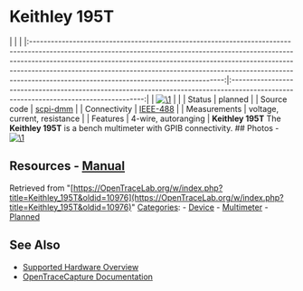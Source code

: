 # Keithley 195T

| | | |:-----------------------------------------------------------------------------------------------------------------------------------------------------------------------------------------------------------------------------------------------------------------------------------------------------------------------------------------------------------------------------:|:------------------------------------------------------------------------------------------------------------------------------------:| | [![\1](../../assets/hardware/general/\2)](./File:Keithley_195T.png.html) | | | Status | planned | | Source code | [scpi-dmm](http://github.com/OpenTraceLab/?p=OpenTraceCapture.git;a=tree;f=src/hardware/scpi-dmm) | | Connectivity | [IEEE-488](IEEE-488.html "IEEE-488") | | Measurements | voltage, current, resistance | | Features | 4-wire, autoranging | **Keithley 195T** The **Keithley 195T** is a bench multimeter with GPIB connectivity. ## Photos \- 
[![\1](../../assets/hardware/general/\2)](./File:Keithley_195T_back.jpg.html)
## Resources \- [Manual](http://www.manual-hub.com/manuals/keithley-195t-pdf-manual.html)
Retrieved from "[https://OpenTraceLab.org/w/index.php?title=Keithley_195T&oldid=10976](https://OpenTraceLab.org/w/index.php?title=Keithley_195T&oldid=10976)" 
[Categories](specialcategories-specialcategories.md): \- [Device](./Category:Device.html "Category:Device") \- [Multimeter](./Category:Multimeter.html "Category:Multimeter") \- [Planned](./Category:Planned.html "Category:Planned")

## See Also
- [Supported Hardware Overview](../supported-hardware.md)
- [OpenTraceCapture Documentation](../../opentracecapture/overview.md)
